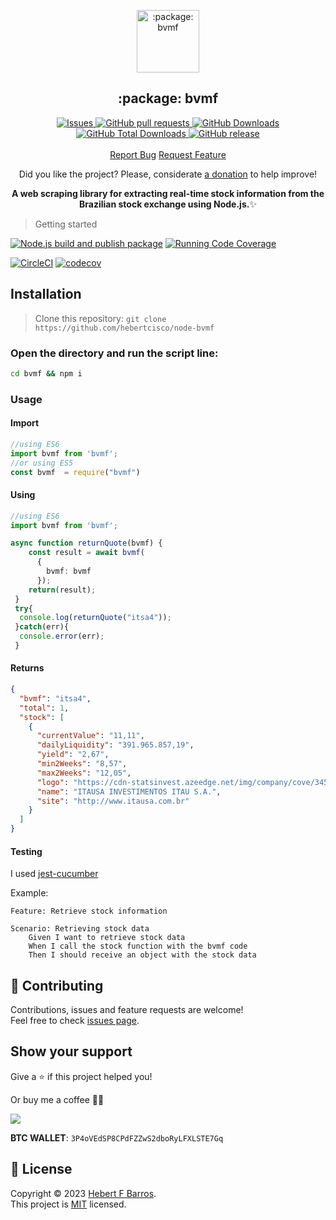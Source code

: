 <p align="center">
 <img width="100px" src="https://raw.githubusercontent.com/hebertcisco/node-bvmf/main/.github/images/favicon512x512-bvmf.png" align="center" alt=":package: bvmf" />
 <h2 align="center">:package: bvmf</h2>
 <p align="center"A web scraping library for extracting real-time stock information from the Brazilian stock exchange using Node.js.</p>
</p>

  <p align="center">
 <a href="https://github.com/hebertcisco/node-bvmf/issues">
      <img alt="Issues" src="https://img.shields.io/github/issues/hebertcisco/node-bvmf?style=flat&color=336791" />
    </a>
    <a href="https://github.com/hebertcisco/node-bvmf/pulls">
      <img alt="GitHub pull requests" src="https://img.shields.io/github/issues-pr/hebertcisco/node-bvmf?style=flat&color=336791" />
    </a>
     <a href="https://github.com/hebertcisco/node-bvmf">
      <img alt="GitHub Downloads" src="https://img.shields.io/npm/dw/node-bvmf?style=flat&color=336791" />
    </a>
    <a href="https://github.com/hebertcisco/node-bvmf">
      <img alt="GitHub Total Downloads" src="https://img.shields.io/npm/dt/node-bvmf?color=336791&label=Total%20downloads" />
    </a>
    <a href="https://github.com/hebertcisco/node-bvmf">
      <img alt="GitHub release" src="https://img.shields.io/github/release/hebertcisco/node-bvmf.svg" />
    </a>
    <br />
    <br />
  <a href="https://github.com/hebertcisco/node-bvmf/issues/new/choose">Report Bug</a>
  <a href="https://github.com/hebertcisco/node-bvmf/issues/new/choose">Request Feature</a>
  </p>

<p align="center">Did you like the project? Please, considerate <a href="https://www.buymeacoffee.com/hebertcisco">a donation</a> to help improve!</p>

<p align="center"><strong>A web scraping library for extracting real-time stock information from the Brazilian stock exchange using Node.js.</strong>✨</p>

> Getting started

[![Node.js build and publish package](https://github.com/hebertcisco/node-bvmf/actions/workflows/npm-publish.yml/badge.svg)](https://github.com/hebertcisco/node-bvmf/actions/workflows/npm-publish.yml)
[![Running Code Coverage](https://github.com/hebertcisco/node-bvmf/actions/workflows/coverage.yml/badge.svg)](https://github.com/hebertcisco/node-bvmf/actions/workflows/coverage.yml)

[![CircleCI](https://dl.circleci.com/status-badge/img/gh/hebertcisco/node-bvmf/tree/main.svg?style=svg)](https://dl.circleci.com/status-badge/redirect/gh/hebertcisco/node-bvmf/tree/main) [![codecov](https://codecov.io/gh/hebertcisco/node-bvmf/branch/main/graph/badge.svg?token=SLBRQS3CWJ)](https://codecov.io/gh/hebertcisco/node-bvmf)

## Installation

> Clone this repository: `git clone https://github.com/hebertcisco/node-bvmf`

### Open the directory and run the script line:

```bash
cd bvmf && npm i
```

### Usage

#### Import

```ts
//using ES6
import bvmf from 'bvmf';
//or using ES5
const bvmf  = require("bvmf")
```

#### Using

```ts
//using ES6
import bvmf from 'bvmf';

async function returnQuote(bvmf) {
    const result = await bvmf(
      {
        bvmf: bvmf
      });
    return(result);
 }
 try{
  console.log(returnQuote("itsa4"));
 }catch(err){
  console.error(err);
 }
```

#### Returns

```json
{
  "bvmf": "itsa4",
  "total": 1,
  "stock": [
    {
      "currentValue": "11,11",
      "dailyLiquidity": "391.965.857,19",
      "yield": "2,67",
      "min2Weeks": "8,57",
      "max2Weeks": "12,05",
      "logo": "https://cdn-statsinvest.azeedge.net/img/company/cove/345.jpg",
      "name": "ITAUSA INVESTIMENTOS ITAU S.A.",
      "site": "http://www.itausa.com.br"
    }
  ]
}
```

#### Testing

I used  [jest-cucumber](https://github.com/bencompton/jest-cucumber)

Example:

```feature
Feature: Retrieve stock information

Scenario: Retrieving stock data
    Given I want to retrieve stock data
    When I call the stock function with the bvmf code
    Then I should receive an object with the stock data
```

## 🤝 Contributing

Contributions, issues and feature requests are welcome!<br />Feel free to check [issues page](issues).

## Show your support

Give a ⭐️ if this project helped you!

Or buy me a coffee 🙌🏾

<a href="https://www.buymeacoffee.com/hebertcisco">
    <img src="https://img.buymeacoffee.com/button-api/?text=Buy me a coffee&emoji=&slug=hebertcisco&button_colour=FFDD00&font_colour=000000&font_family=Inter&outline_colour=000000&coffee_colour=ffffff" />
</a>

**BTC WALLET**: `3P4oVEdSP8CPdFZZwS2dboRyLFXLSTE7Gq`

## 📝 License

Copyright © 2023 [Hebert F Barros](https://github.com/hebertcisco).<br />
This project is [MIT](LICENSE) licensed.
